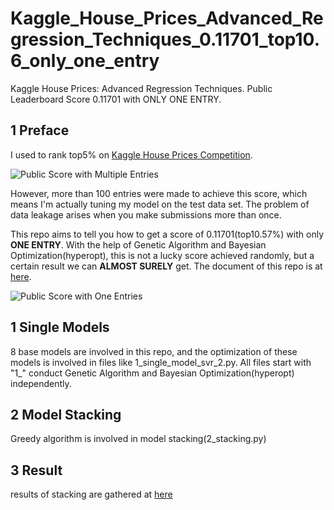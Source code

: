 # Kaggle_House_Prices_Advanced_Regression_Techniques_0.11701_top10.6_only_one_entry
Kaggle House Prices: Advanced Regression Techniques. Public Leaderboard Score 0.11701 with ONLY ONE ENTRY.



## 1 Preface
I used to rank top5% on [Kaggle House Prices Competition](https://www.kaggle.com/c/house-prices-advanced-regression-techniques).

![Public Score with Multiple Entries](https://github.com/mliw/Kaggle_House_Prices_Advanced_Regression_Techniques_0.11701_top10.6_percent_only_one_entry/blob/master/pics/0.PNG)

However, more than 100 entries were made to achieve this score, which means I'm actually tuning my model on the test data set. The problem of data leakage arises when you make submissions more than once.

This repo aims to tell you how to get a score of 0.11701(top10.57%) with only **ONE ENTRY**. With the help of Genetic Algorithm and Bayesian Optimization(hyperopt), this is not a lucky score achieved randomly, but a certain result we can **ALMOST SURELY** get. The document of this repo is at [here](https://github.com/mliw/Kaggle_House_Prices_Advanced_Regression_Techniques_0.11701_top10.6_percent_only_one_entry/blob/master/doc/Tutorial.pdf).

![Public Score with One Entries](https://github.com/mliw/Kaggle_House_Prices_Advanced_Regression_Techniques_0.11701_top10.6_percent_only_one_entry/blob/master/pics/1.PNG)

## 1 Single Models
8 base models are involved in this repo, and the optimization of these models is involved in files like 1_single_model_svr_2.py. All files start with "1_" conduct Genetic Algorithm and Bayesian Optimization(hyperopt) independently.

## 2 Model Stacking
Greedy algorithm is involved in model stacking(2_stacking.py)

## 3 Result
results of stacking are gathered at [here](https://github.com/mliw/Kaggle_House_Prices_Advanced_Regression_Techniques_0.11701_top10.6_percent_only_one_entry/tree/master/stacking)




